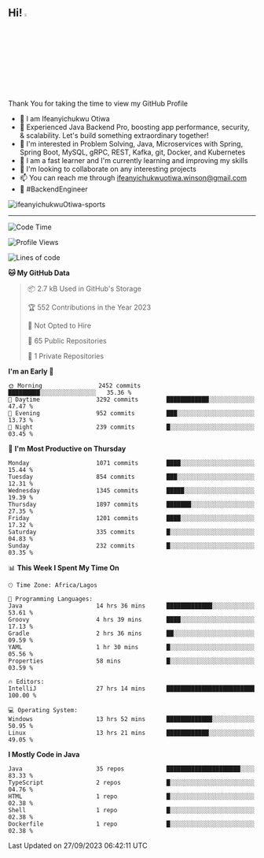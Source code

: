<!-- BLOG-POST-LIST:START --><!-- BLOG-POST-LIST:END -->

## Hi! <img src="https://media.giphy.com/media/hvRJCLFzcasrR4ia7z/giphy.gif" width="4%"> 

Thank You for taking the time to view my GitHub Profile

- 👋 I am Ifeanyichukwu Otiwa
- 🚀 Experienced Java Backend Pro, boosting app performance, security, & scalability. Let's build something extraordinary together!
- 👀 I'm interested in Problem Solving, Java, Microservices with Spring, Spring Boot, MySQL, gRPC, REST, Kafka, git, Docker, and Kubernetes
- 🌱 I am a fast learner and I'm currently learning and improving my skills
- 💞️ I'm looking to collaborate on any interesting projects
- 📫 You can reach me through ifeanyichukwuotiwa.winson@gmail.com
- 🚀 #BackendEngineer

<p align="left" marginTop="10px"> <img src="https://komarev.com/ghpvc/?username=ifeanyichukwuOtiwa-sports&label=Profile%20views&color=0e75b6&style=for-the-badge" alt="ifeanyichukwuOtiwa-sports" /> </p>

***

<!--START_SECTION:waka-->
![Code Time](http://img.shields.io/badge/Code%20Time-1%2C813%20hrs%2042%20mins-blue)

![Profile Views](http://img.shields.io/badge/Profile%20Views-1-blue)

![Lines of code](https://img.shields.io/badge/From%20Hello%20World%20I%27ve%20Written-3.1%20million%20lines%20of%20code-blue)

**🐱 My GitHub Data** 

> 📦 2.7 kB Used in GitHub's Storage 
 > 
> 🏆 552 Contributions in the Year 2023
 > 
> 🚫 Not Opted to Hire
 > 
> 📜 65 Public Repositories 
 > 
> 🔑 1 Private Repositories 
 > 
**I'm an Early 🐤** 

```text
🌞 Morning                2452 commits        █████████░░░░░░░░░░░░░░░░   35.36 % 
🌆 Daytime                3292 commits        ████████████░░░░░░░░░░░░░   47.47 % 
🌃 Evening                952 commits         ███░░░░░░░░░░░░░░░░░░░░░░   13.73 % 
🌙 Night                  239 commits         █░░░░░░░░░░░░░░░░░░░░░░░░   03.45 % 
```
📅 **I'm Most Productive on Thursday** 

```text
Monday                   1071 commits        ████░░░░░░░░░░░░░░░░░░░░░   15.44 % 
Tuesday                  854 commits         ███░░░░░░░░░░░░░░░░░░░░░░   12.31 % 
Wednesday                1345 commits        █████░░░░░░░░░░░░░░░░░░░░   19.39 % 
Thursday                 1897 commits        ███████░░░░░░░░░░░░░░░░░░   27.35 % 
Friday                   1201 commits        ████░░░░░░░░░░░░░░░░░░░░░   17.32 % 
Saturday                 335 commits         █░░░░░░░░░░░░░░░░░░░░░░░░   04.83 % 
Sunday                   232 commits         █░░░░░░░░░░░░░░░░░░░░░░░░   03.35 % 
```


📊 **This Week I Spent My Time On** 

```text
🕑︎ Time Zone: Africa/Lagos

💬 Programming Languages: 
Java                     14 hrs 36 mins      █████████████░░░░░░░░░░░░   53.61 % 
Groovy                   4 hrs 39 mins       ████░░░░░░░░░░░░░░░░░░░░░   17.13 % 
Gradle                   2 hrs 36 mins       ██░░░░░░░░░░░░░░░░░░░░░░░   09.59 % 
YAML                     1 hr 30 mins        █░░░░░░░░░░░░░░░░░░░░░░░░   05.56 % 
Properties               58 mins             █░░░░░░░░░░░░░░░░░░░░░░░░   03.59 % 

🔥 Editors: 
IntelliJ                 27 hrs 14 mins      █████████████████████████   100.00 % 

💻 Operating System: 
Windows                  13 hrs 52 mins      █████████████░░░░░░░░░░░░   50.95 % 
Linux                    13 hrs 21 mins      ████████████░░░░░░░░░░░░░   49.05 % 
```

**I Mostly Code in Java** 

```text
Java                     35 repos            █████████████████████░░░░   83.33 % 
TypeScript               2 repos             █░░░░░░░░░░░░░░░░░░░░░░░░   04.76 % 
HTML                     1 repo              █░░░░░░░░░░░░░░░░░░░░░░░░   02.38 % 
Shell                    1 repo              █░░░░░░░░░░░░░░░░░░░░░░░░   02.38 % 
Dockerfile               1 repo              █░░░░░░░░░░░░░░░░░░░░░░░░   02.38 % 
```




 Last Updated on 27/09/2023 06:42:11 UTC
<!--END_SECTION:waka-->

<!--
<p align="center">
![trophy](https://github-profile-trophy.vercel.app/?username=ifeanyichukwuOtiwa-sports&theme=onedark) (https://github.com/ryo-ma/github-profile-trophy)
</p>
-->

<!---
ifeanyi-otiwa/ifeanyi-otiwa is a ✨ special ✨ repository because its `README.md` (this file) appears on your GitHub profile.
You can click the Preview link to take a look at your changes.
--->
